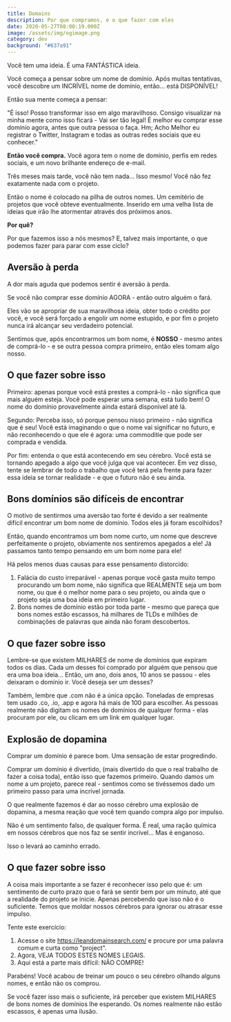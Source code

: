 ```yaml
---
title: Domains
description: Por que compramos, e o que fazer com eles
date: 2020-05-27T08:00:19.000Z
image: /assets/img/ogimage.png
category: dev
background: "#637a91"
---
```

Você tem uma ideia. É uma FANTÁSTICA ideia.

Você começa a pensar sobre um nome de domínio. Após muitas tentativas, você descobre um INCRÍVEL nome de domínio, então... está DISPONÍVEL!

Então sua mente começa a pensar:

"É isso! Posso transformar isso em algo maravilhoso. Consigo visualizar na minha mente como isso ficará - Vai ser tão legal! É melhor eu comprar esse domínio agora, antes que outra pessoa o faça. Hm; Acho Melhor eu registrar o Twitter, Instagram e todas as outras redes sociais que eu conhecer."

**Então você compra.** Você agora tem o nome de domínio, perfis em redes sociais, e um novo brilhante endereço de e-mail. 

Três meses mais tarde, você não tem nada... Isso mesmo! Você não fez exatamente nada com o projeto.

Então o nome é colocado na pilha de outros nomes. Um cemitério de projetos que você obteve eventualmente. Inserido em uma velha lista de ideias que irão lhe atormentar através dos próximos anos.

**Por quê?**

Por que fazemos isso a nós mesmos? E, talvez mais importante, o que podemos fazer para parar com esse ciclo?

## Aversão à perda

A dor mais aguda que podemos sentir é aversão à perda.

Se você não comprar esse domínio AGORA - então outro alguém o fará.

Eles vão se apropriar de sua maravilhosa ideia, obter todo o crédito por você, e você será forçado a engolir um nome estupido, e por fim o projeto nunca irá alcançar seu verdadeiro potencial.

Sentimos que, após encontrarmos um bom nome, é **NOSSO** - mesmo antes de comprá-lo - e se outra pessoa compra primeiro, então eles tomam algo nosso. 

## O que fazer sobre isso

Primeiro: apenas porque você está prestes a comprá-lo - não significa que mais alguém esteja. Você pode esperar uma semana, está tudo bem! O nome do domínio provavelmente ainda estará disponível até lá.

Segundo: Perceba isso, só porque pensou nisso primeiro - não significa que é seu! Você está imaginando o que o nome vai significar no futuro, e não reconhecendo o que ele é agora: uma commoditie que pode ser comprada e vendida.

Por fim: entenda o que está acontecendo em seu cérebro. Você está se tornando apegado a algo que você julga que vai acontecer. Em vez disso, tente se lembrar de todo o trabalho que você terá pela frente para fazer essa ideia se tornar realidade - e que o futuro não é seu ainda. 

## Bons domínios são difíceis de encontrar

 O motivo de sentirmos uma aversão tao forte é devido a ser realmente difícil encontrar um bom nome de domínio. Todos eles já foram escolhidos?

Então, quando encontramos um bom nome curto, um nome que descreve perfeitamente o projeto, obviamente nos sentiremos apegados a ele! Já passamos tanto tempo pensando em um bom nome para ele!

Há pelos menos duas causas para esse pensamento distorcido:

1. Falácia do custo irreparável - apenas porque você gasta muito tempo procurando um bom nome, não significa que REALMENTE seja um bom nome, ou que é o melhor nome para o seu projeto, ou ainda que o projeto seja uma boa ideia em primeiro lugar.
2. Bons nomes de domínio estão por toda parte - mesmo que pareça que bons nomes estão escassos, há milhares de TLDs e milhões de combinações de palavras que ainda não foram descobertos. 

## O que fazer sobre isso

Lembre-se que existem MILHARES de nome de domínios que expiram todos os dias. Cada um desses foi comprado por alguém que pensou que era uma boa ideia... Então, um ano, dois anos, 10 anos se passou - eles deixaram o domínio ir. Você deseja ser um desses?

Também, lembre que .com não é a única opção. Toneladas de empresas tem usado .co, .io, .app e agora há mais de 100 para escolher. As pessoas realmente não digitam os nomes de domínios de qualquer forma - elas procuram por ele, ou clicam em um link em qualquer lugar. 

## Explosão de dopamina

Comprar um domínio é parece bom. Uma sensação de estar progredindo. 

Comprar um domínio é divertido, (mais divertido do que o real trabalho de fazer a coisa toda), então isso que fazemos primeiro.  Quando damos um nome a um projeto, parece real - sentimos como se tivéssemos dado um primeiro passo para uma incrível  jornada. 

O que realmente fazemos é dar ao nosso cérebro uma explosão de dopamina, a mesma reação que você tem quando compra algo por impulso. 

Não é um sentimento falso, de qualquer forma. É real, uma ração química em nossos cérebros que nos faz se sentir incrível... Mas é enganoso.

Isso o levará ao caminho errado.

## O que fazer sobre isso

A coisa mais importante a se fazer é reconhecer isso pelo que é: um sentimento de curto prazo que o fará se sentir bem por um minuto, até que a realidade do projeto se inicie. Apenas percebendo que isso não é o suficiente. Temos que moldar nossos cérebros para ignorar ou atrasar esse impulso.

Tente este exercício:

1. Acesse o site <https://leandomainsearch.com/> e procure por uma palavra comum e curta como "project".
2. Agora, VEJA TODOS ESTES NOMES LEGAIS.
3. Aqui está a parte mais difícil: NÃO COMPRE!

Parabéns! Você acabou de treinar um pouco o seu cérebro olhando alguns nomes, e então não os comprou.

Se você fazer isso mais o suficiente, irá perceber que existem MILHARES de bons nomes de domínios lhe esperando. Os nomes realmente não estão escassos, é apenas uma ilusão.